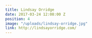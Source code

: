 ```yaml
---
title: Lindsay Orridge
date: 2017-03-24 12:08:00 Z
position: 4
image: "/uploads/lindsay-orridge.jpg"
link: http://lindsayorridge.com/
---
```


